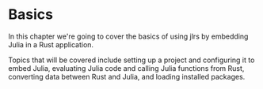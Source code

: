# Basics

In this chapter we're going to cover the basics of using jlrs by embedding Julia in a Rust application.

Topics that will be covered include setting up a project and configuring it to embed Julia, evaluating Julia code and calling Julia functions from Rust, converting data between Rust and Julia, and loading installed packages.
